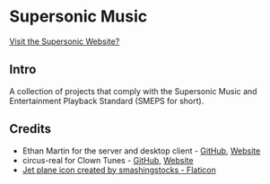 # Supersonic Music
[Visit the Supersonic Website?](https://supersonic.software)
## Intro
A collection of projects that comply with the Supersonic Music and Entertainment Playback Standard (SMEPS for short).

## Credits
- Ethan Martin for the server and desktop client - [GitHub](https://github.com/yuckdevchan), [Website](https://me.supersonic.software)
- circus-real for Clown Tunes - [GitHub](https://github.com/circus-real), [Website](https://circus-real.vercel.app/)
- <a href="https://www.flaticon.com/free-icons/jet-plane" title="jet plane icons">Jet plane icon created by smashingstocks - Flaticon</a>
